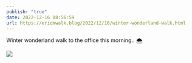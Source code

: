 ```yaml
---
publish: "true"
date: 2022-12-16 08:56:59
url: https://ericmwalk.blog/2022/12/16/winter-wonderland-walk.html
---
```


Winter wonderland walk to the office this morning.. 🌨️


![](https://ericmwalk.blog/uploads/2022/39c0b04822.jpg)